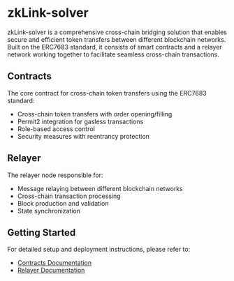 # zkLink-solver

zkLink-solver is a comprehensive cross-chain bridging solution that enables secure and efficient token transfers between different blockchain networks. Built on the ERC7683 standard, it consists of smart contracts and a relayer network working together to facilitate seamless cross-chain transactions.

## Contracts

The core contract for cross-chain token transfers using the ERC7683 standard:

- Cross-chain token transfers with order opening/filling
- Permit2 integration for gasless transactions
- Role-based access control
- Security measures with reentrancy protection


## Relayer
The relayer node responsible for:

- Message relaying between different blockchain networks
- Cross-chain transaction processing
- Block production and validation
- State synchronization


## Getting Started

For detailed setup and deployment instructions, please refer to:
- [Contracts Documentation](./contracts/README.md)
- [Relayer Documentation](./relayer/README.md)